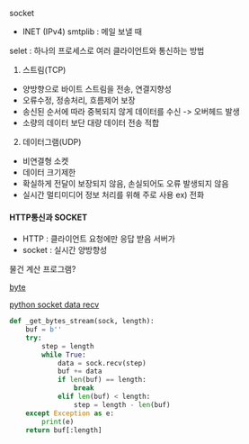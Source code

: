 socket
- INET (IPv4)
smtplib : 메일 보낼 때 

selet : 하나의 프로세스로 여러 클라이언트와 통신하는 방법

1. 스트림(TCP)
- 양방향으로 바이트 스트림을 전송, 연결지향성
- 오류수정, 정송처리, 흐름제어 보장
- 송신된 순서에 따라 중복되지 않게 데이터를 수신 -> 오버헤드 발생
- 소량의 데이터 보단 대량 데이터 전송 적합

2. 데이터그램(UDP)
- 비연결형 소켓
- 데이터 크기제한
- 확실하게 전달이 보장되지 않음, 손실되어도 오류 발생되지 않음
- 실시간 멀티미디어 정보 처리를 위해 주로 사용 ex) 전화

#### HTTP통신과 SOCKET
- HTTP : 클라이언트 요청에만 응답 받음 서버가
- socket : 실시간 양방향성


물건 계산 프로그램?

[byte](https://dojang.io/mod/page/view.php?id=2462)

[python socket data recv](https://medium.com/@devfallingstar/python-python%EC%97%90%EC%84%9C-socket%EC%9C%BC%EB%A1%9C-%EB%8D%B0%EC%9D%B4%ED%84%B0%EB%A5%BC-%EC%A3%BC%EA%B3%A0-%EB%B0%9B%EC%9D%84-%EB%95%8C-%EA%B0%92%EC%9D%84-%EB%81%9D%EA%B9%8C%EC%A7%80-recv%ED%95%98%EC%A7%80-%EB%AA%BB%ED%95%98%EB%8A%94-%EB%AC%B8%EC%A0%9C-ed1830a0a4a6)

```python
def _get_bytes_stream(sock, length):
    buf = b''
    try:
        step = length
        while True:
            data = sock.recv(step)
            buf += data
            if len(buf) == length:
                break
            elif len(buf) < length:
                step = length - len(buf)
    except Exception as e:
        print(e)
    return buf[:length]
```